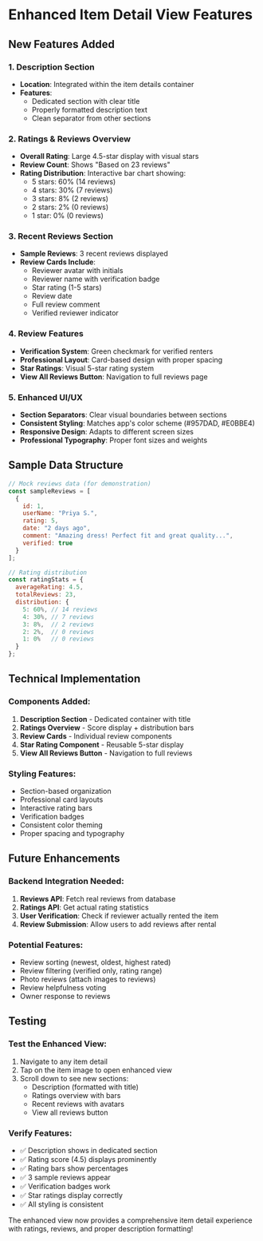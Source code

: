 # Enhanced Item Detail View Features

## New Features Added

### 1. **Description Section**
- **Location**: Integrated within the item details container
- **Features**: 
  - Dedicated section with clear title
  - Properly formatted description text
  - Clean separator from other sections

### 2. **Ratings & Reviews Overview**
- **Overall Rating**: Large 4.5-star display with visual stars
- **Review Count**: Shows "Based on 23 reviews"
- **Rating Distribution**: Interactive bar chart showing:
  - 5 stars: 60% (14 reviews)
  - 4 stars: 30% (7 reviews) 
  - 3 stars: 8% (2 reviews)
  - 2 stars: 2% (0 reviews)
  - 1 star: 0% (0 reviews)

### 3. **Recent Reviews Section**
- **Sample Reviews**: 3 recent reviews displayed
- **Review Cards Include**:
  - Reviewer avatar with initials
  - Reviewer name with verification badge
  - Star rating (1-5 stars)
  - Review date
  - Full review comment
  - Verified reviewer indicator

### 4. **Review Features**
- **Verification System**: Green checkmark for verified renters
- **Professional Layout**: Card-based design with proper spacing
- **Star Ratings**: Visual 5-star rating system
- **View All Reviews Button**: Navigation to full reviews page

### 5. **Enhanced UI/UX**
- **Section Separators**: Clear visual boundaries between sections
- **Consistent Styling**: Matches app's color scheme (#957DAD, #E0BBE4)
- **Responsive Design**: Adapts to different screen sizes
- **Professional Typography**: Proper font sizes and weights

## Sample Data Structure

```javascript
// Mock reviews data (for demonstration)
const sampleReviews = [
  {
    id: 1,
    userName: "Priya S.",
    rating: 5,
    date: "2 days ago",
    comment: "Amazing dress! Perfect fit and great quality...",
    verified: true
  }
];

// Rating distribution
const ratingStats = {
  averageRating: 4.5,
  totalReviews: 23,
  distribution: {
    5: 60%, // 14 reviews
    4: 30%, // 7 reviews
    3: 8%,  // 2 reviews
    2: 2%,  // 0 reviews
    1: 0%   // 0 reviews
  }
};
```

## Technical Implementation

### Components Added:
1. **Description Section** - Dedicated container with title
2. **Ratings Overview** - Score display + distribution bars
3. **Review Cards** - Individual review components
4. **Star Rating Component** - Reusable 5-star display
5. **View All Reviews Button** - Navigation to full reviews

### Styling Features:
- Section-based organization
- Professional card layouts
- Interactive rating bars
- Verification badges
- Consistent color theming
- Proper spacing and typography

## Future Enhancements

### Backend Integration Needed:
1. **Reviews API**: Fetch real reviews from database
2. **Ratings API**: Get actual rating statistics
3. **User Verification**: Check if reviewer actually rented the item
4. **Review Submission**: Allow users to add reviews after rental

### Potential Features:
- Review sorting (newest, oldest, highest rated)
- Review filtering (verified only, rating range)
- Photo reviews (attach images to reviews)
- Review helpfulness voting
- Owner response to reviews

## Testing

### Test the Enhanced View:
1. Navigate to any item detail
2. Tap on the item image to open enhanced view
3. Scroll down to see new sections:
   - Description (formatted with title)
   - Ratings overview with bars
   - Recent reviews with avatars
   - View all reviews button

### Verify Features:
- ✅ Description shows in dedicated section
- ✅ Rating score (4.5) displays prominently
- ✅ Rating bars show percentages
- ✅ 3 sample reviews appear
- ✅ Verification badges work
- ✅ Star ratings display correctly
- ✅ All styling is consistent

The enhanced view now provides a comprehensive item detail experience with ratings, reviews, and proper description formatting!

